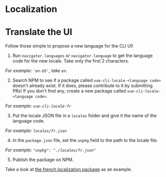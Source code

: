 # Localization

# Translate the UI

Follow those simple to propose a new language for the CLI UI!

1. Run `navigator.languages` or `navigator.language` to get the language code for the new locale. Take only the first 2 characters.

*For example: `'en-US'`, take `en`.*

2. Search NPM to see if a package called `vue-cli-locale-<language code>` doesn't already exist. If it does, please contribute to it by submitting PRs! If you don't find any, create a new package called `vue-cli-locale-<language code>`.

*For example: `vue-cli-locale-fr`*

3. Put the locale JSON file in a `locales` folder and give it the name of the language code.

*For example: `locales/fr.json`*

4. In the `package.json` file, set the `unpkg` field to the path to the locale file.

*For example: `"unpkg": "./locales/fr.json"`*

5. Publish the package on NPM.

Take a look at [the french localization package](https://github.com/Akryum/vue-cli-locale-fr) as an example.
